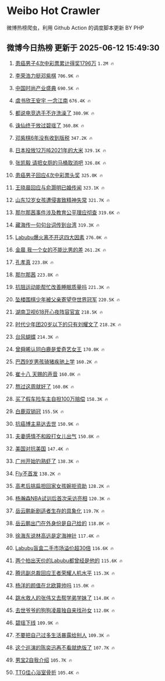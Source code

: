 # Weibo Hot Crawler 



微博热榜爬虫，利用 Github Action 的调度脚本更新 BY PHP 


## 微博今日热榜 更新于 2025-06-12 15:49:30 
1. [患癌男子4次中彩票累计得奖1796万](https://s.weibo.com/weibo?q=%23%E6%82%A3%E7%99%8C%E7%94%B7%E5%AD%904%E6%AC%A1%E4%B8%AD%E5%BD%A9%E7%A5%A8%E7%B4%AF%E8%AE%A1%E5%BE%97%E5%A5%961796%E4%B8%87%23&t=31&band_rank=1&Refer=top) `1.2M 🔥` 

1. [李荣浩力挺邓紫棋](https://s.weibo.com/weibo?q=%23%E6%9D%8E%E8%8D%A3%E6%B5%A9%E5%8A%9B%E6%8C%BA%E9%82%93%E7%B4%AB%E6%A3%8B%23&t=31&band_rank=2&Refer=top) `706.9K 🔥` 

1. [中国时尚产业盛典](https://s.weibo.com/weibo?q=%23%E4%B8%AD%E5%9B%BD%E6%97%B6%E5%B0%9A%E4%BA%A7%E4%B8%9A%E7%9B%9B%E5%85%B8%23&t=31&band_rank=3&Refer=top) `690.5K 🔥` 

1. [虞书欣王安宇 一念江南](https://s.weibo.com/weibo?q=%E8%99%9E%E4%B9%A6%E6%AC%A3%E7%8E%8B%E5%AE%89%E5%AE%87%20%E4%B8%80%E5%BF%B5%E6%B1%9F%E5%8D%97&t=31&band_rank=4&Refer=top) `676.4K 🔥` 

1. [都说电竞选手不许洗澡了](https://s.weibo.com/weibo?q=%E9%83%BD%E8%AF%B4%E7%94%B5%E7%AB%9E%E9%80%89%E6%89%8B%E4%B8%8D%E8%AE%B8%E6%B4%97%E6%BE%A1%E4%BA%86&t=31&band_rank=5&Refer=top) `380.9K 🔥` 

1. [诛仙终于放过碧瑶了](https://s.weibo.com/weibo?q=%E8%AF%9B%E4%BB%99%E7%BB%88%E4%BA%8E%E6%94%BE%E8%BF%87%E7%A2%A7%E7%91%B6%E4%BA%86&t=31&band_rank=6&Refer=top) `360.8K 🔥` 

1. [邓紫棋6年没有收到版税](https://s.weibo.com/weibo?q=%23%E9%82%93%E7%B4%AB%E6%A3%8B6%E5%B9%B4%E6%B2%A1%E6%9C%89%E6%94%B6%E5%88%B0%E7%89%88%E7%A8%8E%23&t=31&band_rank=7&Refer=top) `347.2K 🔥` 

1. [日本投放12万吨2021年的大米](https://s.weibo.com/weibo?q=%23%E6%97%A5%E6%9C%AC%E6%8A%95%E6%94%BE12%E4%B8%87%E5%90%A82021%E5%B9%B4%E7%9A%84%E5%A4%A7%E7%B1%B3%23&t=31&band_rank=8&Refer=top) `329.1K 🔥` 

1. [张凯毅 请把女厕的马桶取消吧](https://s.weibo.com/weibo?q=%E5%BC%A0%E5%87%AF%E6%AF%85%20%E8%AF%B7%E6%8A%8A%E5%A5%B3%E5%8E%95%E7%9A%84%E9%A9%AC%E6%A1%B6%E5%8F%96%E6%B6%88%E5%90%A7&t=31&band_rank=9&Refer=top) `326.8K 🔥` 

1. [患癌男子回应4次中彩票头奖](https://s.weibo.com/weibo?q=%23%E6%82%A3%E7%99%8C%E7%94%B7%E5%AD%90%E5%9B%9E%E5%BA%944%E6%AC%A1%E4%B8%AD%E5%BD%A9%E7%A5%A8%E5%A4%B4%E5%A5%96%23&t=31&band_rank=10&Refer=top) `325.0K 🔥` 

1. [王晓晨回应与俞灏明已婚传闻](https://s.weibo.com/weibo?q=%23%E7%8E%8B%E6%99%93%E6%99%A8%E5%9B%9E%E5%BA%94%E4%B8%8E%E4%BF%9E%E7%81%8F%E6%98%8E%E5%B7%B2%E5%A9%9A%E4%BC%A0%E9%97%BB%23&t=31&band_rank=11&Refer=top) `323.1K 🔥` 

1. [山东12岁女孩遭侵害致精神失常](https://s.weibo.com/weibo?q=%E5%B1%B1%E4%B8%9C12%E5%B2%81%E5%A5%B3%E5%AD%A9%E9%81%AD%E4%BE%B5%E5%AE%B3%E8%87%B4%E7%B2%BE%E7%A5%9E%E5%A4%B1%E5%B8%B8&t=31&band_rank=12&Refer=top) `321.7K 🔥` 

1. [那尔那茜事件涉及教育公平理应彻查](https://s.weibo.com/weibo?q=%23%E9%82%A3%E5%B0%94%E9%82%A3%E8%8C%9C%E4%BA%8B%E4%BB%B6%E6%B6%89%E5%8F%8A%E6%95%99%E8%82%B2%E5%85%AC%E5%B9%B3%E7%90%86%E5%BA%94%E5%BD%BB%E6%9F%A5%23&t=31&band_rank=13&Refer=top) `319.6K 🔥` 

1. [藏海传一句句台词传到台湾](https://s.weibo.com/weibo?q=%23%E8%97%8F%E6%B5%B7%E4%BC%A0%E4%B8%80%E5%8F%A5%E5%8F%A5%E5%8F%B0%E8%AF%8D%E4%BC%A0%E5%88%B0%E5%8F%B0%E6%B9%BE%23&t=31&band_rank=14&Refer=top) `319.3K 🔥` 

1. [Labubu爆火离不开这四大因素](https://s.weibo.com/weibo?q=%23Labubu%E7%88%86%E7%81%AB%E7%A6%BB%E4%B8%8D%E5%BC%80%E8%BF%99%E5%9B%9B%E5%A4%A7%E5%9B%A0%E7%B4%A0%23&t=31&band_rank=15&Refer=top) `276.0K 🔥` 

1. [金晨 我一个女的不能比男的差](https://s.weibo.com/weibo?q=%E9%87%91%E6%99%A8%20%E6%88%91%E4%B8%80%E4%B8%AA%E5%A5%B3%E7%9A%84%E4%B8%8D%E8%83%BD%E6%AF%94%E7%94%B7%E7%9A%84%E5%B7%AE&t=31&band_rank=16&Refer=top) `261.2K 🔥` 

1. [孔孝真](https://s.weibo.com/weibo?q=%E5%AD%94%E5%AD%9D%E7%9C%9F&t=31&band_rank=17&Refer=top) `223.8K 🔥` 

1. [那尔那茜](https://s.weibo.com/weibo?q=%E9%82%A3%E5%B0%94%E9%82%A3%E8%8C%9C&t=31&band_rank=18&Refer=top) `223.8K 🔥` 

1. [抗阻运动能帮忙改善睡眠质量吗](https://s.weibo.com/weibo?q=%E6%8A%97%E9%98%BB%E8%BF%90%E5%8A%A8%E8%83%BD%E5%B8%AE%E5%BF%99%E6%94%B9%E5%96%84%E7%9D%A1%E7%9C%A0%E8%B4%A8%E9%87%8F%E5%90%97&t=31&band_rank=19&Refer=top) `221.3K 🔥` 

1. [坠楼围棋少年被父亲寄望夺世界冠军](https://s.weibo.com/weibo?q=%23%E5%9D%A0%E6%A5%BC%E5%9B%B4%E6%A3%8B%E5%B0%91%E5%B9%B4%E8%A2%AB%E7%88%B6%E4%BA%B2%E5%AF%84%E6%9C%9B%E5%A4%BA%E4%B8%96%E7%95%8C%E5%86%A0%E5%86%9B%23&t=31&band_rank=20&Refer=top) `220.5K 🔥` 

1. [湖南卫视618开心夜阵容官宣](https://s.weibo.com/weibo?q=%23%E6%B9%96%E5%8D%97%E5%8D%AB%E8%A7%86618%E5%BC%80%E5%BF%83%E5%A4%9C%E9%98%B5%E5%AE%B9%E5%AE%98%E5%AE%A3%23&t=31&band_rank=21&Refer=top) `218.5K 🔥` 

1. [时代少年团20岁以下的只有刘耀文了](https://s.weibo.com/weibo?q=%E6%97%B6%E4%BB%A3%E5%B0%91%E5%B9%B4%E5%9B%A220%E5%B2%81%E4%BB%A5%E4%B8%8B%E7%9A%84%E5%8F%AA%E6%9C%89%E5%88%98%E8%80%80%E6%96%87%E4%BA%86&t=31&band_rank=22&Refer=top) `218.2K 🔥` 

1. [台风蝴蝶](https://s.weibo.com/weibo?q=%23%E5%8F%B0%E9%A3%8E%E8%9D%B4%E8%9D%B6%23&t=31&band_rank=23&Refer=top) `214.3K 🔥` 

1. [曾舜晞认同白鹿是爱奇艺女王](https://s.weibo.com/weibo?q=%23%E6%9B%BE%E8%88%9C%E6%99%9E%E8%AE%A4%E5%90%8C%E7%99%BD%E9%B9%BF%E6%98%AF%E7%88%B1%E5%A5%87%E8%89%BA%E5%A5%B3%E7%8E%8B%23&t=31&band_rank=24&Refer=top) `170.0K 🔥` 

1. [巴西9岁男孩骑猪疾驰上学](https://s.weibo.com/weibo?q=%23%E5%B7%B4%E8%A5%BF9%E5%B2%81%E7%94%B7%E5%AD%A9%E9%AA%91%E7%8C%AA%E7%96%BE%E9%A9%B0%E4%B8%8A%E5%AD%A6%23&t=31&band_rank=25&Refer=top) `160.2K 🔥` 

1. [崔十八 天赐的声音](https://s.weibo.com/weibo?q=%E5%B4%94%E5%8D%81%E5%85%AB%20%E5%A4%A9%E8%B5%90%E7%9A%84%E5%A3%B0%E9%9F%B3&t=31&band_rank=26&Refer=top) `160.0K 🔥` 

1. [熬过这周就好了](https://s.weibo.com/weibo?q=%E7%86%AC%E8%BF%87%E8%BF%99%E5%91%A8%E5%B0%B1%E5%A5%BD%E4%BA%86&t=31&band_rank=27&Refer=top) `160.0K 🔥` 

1. [买了假车险车主自担100万赔偿](https://s.weibo.com/weibo?q=%23%E4%B9%B0%E4%BA%86%E5%81%87%E8%BD%A6%E9%99%A9%E8%BD%A6%E4%B8%BB%E8%87%AA%E6%8B%85100%E4%B8%87%E8%B5%94%E5%81%BF%23&t=31&band_rank=28&Refer=top) `158.3K 🔥` 

1. [白鹿双销冠](https://s.weibo.com/weibo?q=%23%E7%99%BD%E9%B9%BF%E5%8F%8C%E9%94%80%E5%86%A0%23&t=31&band_rank=29&Refer=top) `155.5K 🔥` 

1. [抗癌博主易达去世](https://s.weibo.com/weibo?q=%23%E6%8A%97%E7%99%8C%E5%8D%9A%E4%B8%BB%E6%98%93%E8%BE%BE%E5%8E%BB%E4%B8%96%23&t=31&band_rank=30&Refer=top) `150.9K 🔥` 

1. [夫妻感情不和殴打女儿出气](https://s.weibo.com/weibo?q=%23%E5%A4%AB%E5%A6%BB%E6%84%9F%E6%83%85%E4%B8%8D%E5%92%8C%E6%AE%B4%E6%89%93%E5%A5%B3%E5%84%BF%E5%87%BA%E6%B0%94%23&t=31&band_rank=31&Refer=top) `150.8K 🔥` 

1. [美国对抗美国](https://s.weibo.com/weibo?q=%23%E7%BE%8E%E5%9B%BD%E5%AF%B9%E6%8A%97%E7%BE%8E%E5%9B%BD%23&t=31&band_rank=32&Refer=top) `147.4K 🔥` 

1. [广州开始钓熟虾了](https://s.weibo.com/weibo?q=%E5%B9%BF%E5%B7%9E%E5%BC%80%E5%A7%8B%E9%92%93%E7%86%9F%E8%99%BE%E4%BA%86&t=31&band_rank=33&Refer=top) `138.3K 🔥` 

1. [Fly不首发](https://s.weibo.com/weibo?q=Fly%E4%B8%8D%E9%A6%96%E5%8F%91&t=31&band_rank=34&Refer=top) `138.2K 🔥` 

1. [高考后挑扁担回家女孩婉拒资助](https://s.weibo.com/weibo?q=%23%E9%AB%98%E8%80%83%E5%90%8E%E6%8C%91%E6%89%81%E6%8B%85%E5%9B%9E%E5%AE%B6%E5%A5%B3%E5%AD%A9%E5%A9%89%E6%8B%92%E8%B5%84%E5%8A%A9%23&t=31&band_rank=35&Refer=top) `128.2K 🔥` 

1. [杨瀚森NBA试训后首次采访亮相](https://s.weibo.com/weibo?q=%23%E6%9D%A8%E7%80%9A%E6%A3%AENBA%E8%AF%95%E8%AE%AD%E5%90%8E%E9%A6%96%E6%AC%A1%E9%87%87%E8%AE%BF%E4%BA%AE%E7%9B%B8%23&t=31&band_rank=36&Refer=top) `120.3K 🔥` 

1. [岳云鹏新剧适者生存的具象化](https://s.weibo.com/weibo?q=%23%E5%B2%B3%E4%BA%91%E9%B9%8F%E6%96%B0%E5%89%A7%E9%80%82%E8%80%85%E7%94%9F%E5%AD%98%E7%9A%84%E5%85%B7%E8%B1%A1%E5%8C%96%23&t=31&band_rank=37&Refer=top) `119.7K 🔥` 

1. [岳云鹏出门在外身份是自己给的](https://s.weibo.com/weibo?q=%23%E5%B2%B3%E4%BA%91%E9%B9%8F%E5%87%BA%E9%97%A8%E5%9C%A8%E5%A4%96%E8%BA%AB%E4%BB%BD%E6%98%AF%E8%87%AA%E5%B7%B1%E7%BB%99%E7%9A%84%23&t=31&band_rank=38&Refer=top) `118.8K 🔥` 

1. [徐海东说林高远是定海神针](https://s.weibo.com/weibo?q=%E5%BE%90%E6%B5%B7%E4%B8%9C%E8%AF%B4%E6%9E%97%E9%AB%98%E8%BF%9C%E6%98%AF%E5%AE%9A%E6%B5%B7%E7%A5%9E%E9%92%88&t=31&band_rank=39&Refer=top) `117.4K 🔥` 

1. [Labubu盲盒二手市场溢价超30倍](https://s.weibo.com/weibo?q=%23Labubu%E7%9B%B2%E7%9B%92%E4%BA%8C%E6%89%8B%E5%B8%82%E5%9C%BA%E6%BA%A2%E4%BB%B7%E8%B6%8530%E5%80%8D%23&t=31&band_rank=40&Refer=top) `116.6K 🔥` 

1. [两个拍出天价的Labubu都曾经是他的](https://s.weibo.com/weibo?q=%23%E4%B8%A4%E4%B8%AA%E6%8B%8D%E5%87%BA%E5%A4%A9%E4%BB%B7%E7%9A%84Labubu%E9%83%BD%E6%9B%BE%E7%BB%8F%E6%98%AF%E4%BB%96%E7%9A%84%23&t=31&band_rank=41&Refer=top) `115.6K 🔥` 

1. [腾讯副总裁回应王者荣耀人机水平](https://s.weibo.com/weibo?q=%23%E8%85%BE%E8%AE%AF%E5%89%AF%E6%80%BB%E8%A3%81%E5%9B%9E%E5%BA%94%E7%8E%8B%E8%80%85%E8%8D%A3%E8%80%80%E4%BA%BA%E6%9C%BA%E6%B0%B4%E5%B9%B3%23&t=31&band_rank=42&Refer=top) `115.3K 🔥` 

1. [杨洋的颜值在北欧算帅吗](https://s.weibo.com/weibo?q=%23%E6%9D%A8%E6%B4%8B%E7%9A%84%E9%A2%9C%E5%80%BC%E5%9C%A8%E5%8C%97%E6%AC%A7%E7%AE%97%E5%B8%85%E5%90%97%23&t=31&band_rank=43&Refer=top) `115.0K 🔥` 

1. [跳水救人的张伟又去帮学弟学妹了](https://s.weibo.com/weibo?q=%23%E8%B7%B3%E6%B0%B4%E6%95%91%E4%BA%BA%E7%9A%84%E5%BC%A0%E4%BC%9F%E5%8F%88%E5%8E%BB%E5%B8%AE%E5%AD%A6%E5%BC%9F%E5%AD%A6%E5%A6%B9%E4%BA%86%23&t=31&band_rank=44&Refer=top) `114.8K 🔥` 

1. [去世爷爷的狗狗凌晨独自来找孙女](https://s.weibo.com/weibo?q=%23%E5%8E%BB%E4%B8%96%E7%88%B7%E7%88%B7%E7%9A%84%E7%8B%97%E7%8B%97%E5%87%8C%E6%99%A8%E7%8B%AC%E8%87%AA%E6%9D%A5%E6%89%BE%E5%AD%99%E5%A5%B3%23&t=31&band_rank=45&Refer=top) `112.0K 🔥` 

1. [碧瑶下线](https://s.weibo.com/weibo?q=%E7%A2%A7%E7%91%B6%E4%B8%8B%E7%BA%BF&t=31&band_rank=46&Refer=top) `109.9K 🔥` 

1. [不要把自己过多生活暴露给别人](https://s.weibo.com/weibo?q=%E4%B8%8D%E8%A6%81%E6%8A%8A%E8%87%AA%E5%B7%B1%E8%BF%87%E5%A4%9A%E7%94%9F%E6%B4%BB%E6%9A%B4%E9%9C%B2%E7%BB%99%E5%88%AB%E4%BA%BA&t=31&band_rank=47&Refer=top) `109.3K 🔥` 

1. [这个巡演的陈奕迅再不看就绝版了](https://s.weibo.com/weibo?q=%E8%BF%99%E4%B8%AA%E5%B7%A1%E6%BC%94%E7%9A%84%E9%99%88%E5%A5%95%E8%BF%85%E5%86%8D%E4%B8%8D%E7%9C%8B%E5%B0%B1%E7%BB%9D%E7%89%88%E4%BA%86&t=31&band_rank=48&Refer=top) `107.7K 🔥` 

1. [男宝2自我介绍](https://s.weibo.com/weibo?q=%E7%94%B7%E5%AE%9D2%E8%87%AA%E6%88%91%E4%BB%8B%E7%BB%8D&t=31&band_rank=49&Refer=top) `105.7K 🔥` 

1. [TTG佳心浴室骨折](https://s.weibo.com/weibo?q=TTG%E4%BD%B3%E5%BF%83%E6%B5%B4%E5%AE%A4%E9%AA%A8%E6%8A%98&t=31&band_rank=50&Refer=top) `105.4K 🔥` 

